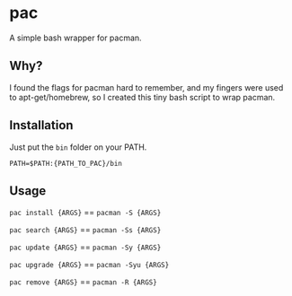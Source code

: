 pac
===

A simple bash wrapper for pacman.

## Why?

I found the flags for pacman hard to remember, and my fingers were used to apt-get/homebrew, so I created this tiny bash script to wrap pacman.

## Installation

Just put the `bin` folder on your PATH.

```
PATH=$PATH:{PATH_TO_PAC}/bin
```

## Usage

`pac install {ARGS}` == `pacman -S {ARGS}`

`pac search {ARGS}`  == `pacman -Ss {ARGS}`

`pac update {ARGS}`  == `pacman -Sy {ARGS}`

`pac upgrade {ARGS}` == `pacman -Syu {ARGS}`

`pac remove {ARGS}`  == `pacman -R {ARGS}`
